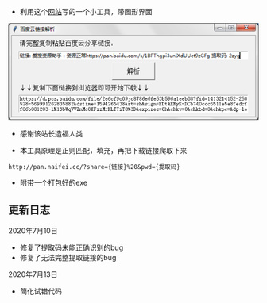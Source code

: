 - 利用这个[网站](http://pan.naifei.cc/)写的一个小工具，带图形界面

![界面](img/baiduyun.png?raw=true)

- 感谢该站长造福人类

- 本工具原理是正则匹配，填充，再把下载链接爬取下来

```
http://pan.naifei.cc/?share={链接}%20&pwd={提取码}
```

- 附带一个打包好的exe

## 更新日志

2020年7月10日

- 修复了提取码未能正确识别的bug
- 修复了无法完整提取链接的bug

2020年7月13日

- 简化试错代码